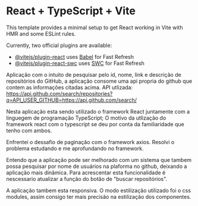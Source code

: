 # React + TypeScript + Vite

This template provides a minimal setup to get React working in Vite with HMR and some ESLint rules.

Currently, two official plugins are available:

- [@vitejs/plugin-react](https://github.com/vitejs/vite-plugin-react/blob/main/packages/plugin-react/README.md) uses [Babel](https://babeljs.io/) for Fast Refresh
- [@vitejs/plugin-react-swc](https://github.com/vitejs/vite-plugin-react-swc) uses [SWC](https://swc.rs/) for Fast Refresh

Aplicação com o intuito de pesquisar pelo id, nome, link e descrição de repositórios do GitHub,
a aplicação consome uma api propria do github que contem as informações citadas acima.
API utlizada: https://api.github.com/search/repositories?q=API_USER_GITHUB=https://api.github.com/search/

Nesta aplicação esta sendo utilizado o framework React juntamente com a linguegem de programação TypeScript;
O motivo da utlização do framework react com o typescript se deu por conta da familiaridade que tenho com ambos.

Enfrentei o dessafio de paginação com o framework axios.
Resolvi o problema estudando e me aprofundando no framework.

Entendo que a aplicação pode ser melhorado com um sistema que tambem possa pesquisar por nome de usuários 
na plaforma no github, deixando a aplicação mais dinâmica.
Para acrescentar esta funcionalidade é nescessario atualizar a função do botão de "buscar repositórios".

A aplicação tambem esta responsiva.
O modo estilização utilizado foi o css modules, assim consigo ter mais precisão na estilização dos componentes.










